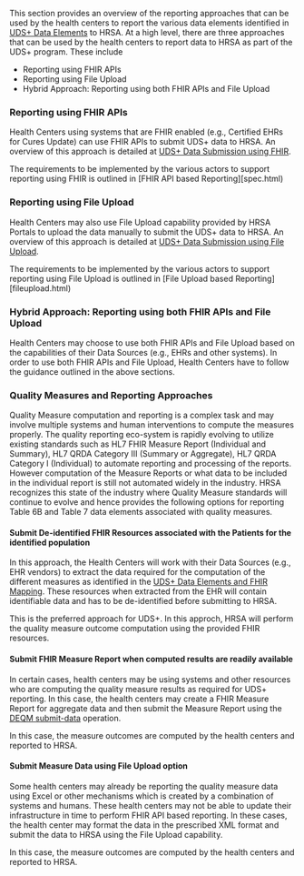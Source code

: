 This section provides an overview of the reporting approaches that can be used by the health centers to report the various data elements identified in [UDS+ Data Elements](dataelements.html) to HRSA.
At a high level, there are three approaches that can be used by the health centers to report data to HRSA as part of the UDS+ program. These include 

* Reporting using FHIR APIs
* Reporting using File Upload
* Hybrid Approach: Reporting using both FHIR APIs and File Upload

### Reporting using FHIR APIs

Health Centers using systems that are FHIR enabled (e.g., Certified EHRs for Cures Update) can use FHIR APIs to submit UDS+ data to HRSA. An overview of this approach is detailed at [UDS+ Data Submission using FHIR](usecases.html#uds-data-submission-workflow-using-fhir).

The requirements to be implemented by the various actors to support reporting using FHIR is outlined in [FHIR API based Reporting][spec.html)

### Reporting using File Upload

Health Centers may also use File Upload capability provided by HRSA Portals to upload the data manually to submit the UDS+ data to HRSA. An overview of this approach is detailed at [UDS+ Data Submission using File Upload](usecases.html#uds-data-submission-workflow-using-file-upload).

The requirements to be implemented by the various actors to support reporting using File Upload is outlined in [File Upload based Reporting][fileupload.html)

### Hybrid Approach: Reporting using both FHIR APIs and File Upload

Health Centers may choose to use both FHIR APIs and File Upload based on the capabilities of their Data Sources (e.g., EHRs and other systems). In order to use both FHIR APIs and File Upload, Health Centers have to follow the guidance outlined in the above sections. 

### Quality Measures and Reporting Approaches

Quality Measure computation and reporting is a complex task and may involve multiple systems and human interventions to compute the measures properly. The quality reporting eco-system is rapidly evolving to utilize existing standards such as HL7 FHIR Measure Report (Individual and Summary), HL7 QRDA Category III (Summary or Aggregate), HL7 QRDA Category I (Individual) to automate reporting and processing of the reports. However computation of the Measure Reports or what data to be included in the individual report is still not automated widely in the industry.  HRSA recognizes this state of the industry where Quality Measure standards will continue to evolve and hence provides the following options for reporting Table 6B and Table 7 data elements associated with quality measures.

#### Submit De-identified FHIR Resources associated with the Patients for the identified population

In this approach, the Health Centers will work with their Data Sources (e.g., EHR vendors) to extract the data required for the computation of the different measures as identified in the [UDS+ Data Elements and FHIR Mapping](dataelements.html#analysis-of-the-table-6b-and-7-quality-of-care-measures-and-health-outcomes-and-disparities). These resources when extracted from the EHR will contain identifiable data and has to be de-identified before submitting to HRSA. 

This is the preferred approach for UDS+. In this approch, HRSA will perform the quality measure outcome computation using the provided FHIR resources. 

#### Submit FHIR Measure Report when computed results are readily available 

In certain cases, health centers may be using systems and other resources who are computing the quality measure results as required for UDS+ reporting. In this case, the health centers may create a FHIR Measure Report for aggregate data and then submit the Measure Report using the [DEQM submit-data]({{site.data.fhir.deqm}}/index.html) operation.
 
In this case, the measure outcomes are computed by the health centers and reported to HRSA.

#### Submit Measure Data using File Upload option

Some health centers may already be reporting the quality measure data using Excel or other mechanisms which is created by a combination of systems and humans. These health centers may not be able to update their infrastructure in time to perform FHIR API based reporting. In these cases, the health center may format the data in the prescribed XML format and submit the data to HRSA using the File Upload capability.

In this case, the measure outcomes are computed by the health centers and reported to HRSA.


